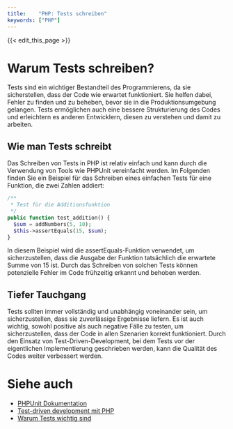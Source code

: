 ```yaml
---
title:    "PHP: Tests schreiben"
keywords: ["PHP"]
---
```


{{< edit_this_page >}}

# Warum Tests schreiben?

Tests sind ein wichtiger Bestandteil des Programmierens, da sie sicherstellen, dass der Code wie erwartet funktioniert. Sie helfen dabei, Fehler zu finden und zu beheben, bevor sie in die Produktionsumgebung gelangen. Tests ermöglichen auch eine bessere Strukturierung des Codes und erleichtern es anderen Entwicklern, diesen zu verstehen und damit zu arbeiten.

## Wie man Tests schreibt

Das Schreiben von Tests in PHP ist relativ einfach und kann durch die Verwendung von Tools wie PHPUnit vereinfacht werden. Im Folgenden finden Sie ein Beispiel für das Schreiben eines einfachen Tests für eine Funktion, die zwei Zahlen addiert:

```PHP
/**
 * Test für die Additionsfunktion
 */
public function test_addition() {
  $sum = addNumbers(5, 10);
  $this->assertEquals(15, $sum);
}
```

In diesem Beispiel wird die assertEquals-Funktion verwendet, um sicherzustellen, dass die Ausgabe der Funktion tatsächlich die erwartete Summe von 15 ist. Durch das Schreiben von solchen Tests können potenzielle Fehler im Code frühzeitig erkannt und behoben werden.

## Tiefer Tauchgang

Tests sollten immer vollständig und unabhängig voneinander sein, um sicherzustellen, dass sie zuverlässige Ergebnisse liefern. Es ist auch wichtig, sowohl positive als auch negative Fälle zu testen, um sicherzustellen, dass der Code in allen Szenarien korrekt funktioniert. Durch den Einsatz von Test-Driven-Development, bei dem Tests vor der eigentlichen Implementierung geschrieben werden, kann die Qualität des Codes weiter verbessert werden.

# Siehe auch

- [PHPUnit Dokumentation](https://phpunit.de/documentation.html)
- [Test-driven development mit PHP](https://www.phparch.com/2019/05/confessions-of-a-test-driven-developer/)
- [Warum Tests wichtig sind](https://www.sitepoint.com/why-test-units-best-practices-php-programs/)